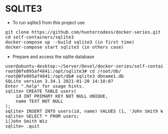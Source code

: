 # SQLITE3

- To run sqlite3 from this project use

<pre>
git clone https://github.com/huntercodexs/docker-series.git .
cd self-containers/sqlite3
docker-compose up --build sqlite3 (in first time)
docker-compose start sqlite3 (in others case)
</pre>

- Prepare and access the sqlite database

<pre>
user@ubuntu-desktop:~/Server/Devel/docker-series/self-containers/sqlite3$ docker exec -it sqlite3 /bin/bash
root@0fe895af4841:/opt/sqlite3# cd /root/db/
root@0fe895af4841:/opt/db# sqlite3 dbname1.db
SQLite version 3.34.1 2021-01-20 14:10:07
Enter ".help" for usage hints.
sqlite> CREATE TABLE users(
    id INT PRIMARY KEY NOT NULL UNIQUE,
    name TEXT NOT NULL
);
sqlite> INSERT INTO users(id, name) VALUES (1, 'John Smith Wiz');
sqlite> SELECT * FROM users;
1|John Smith Wiz
sqlite> .quit
</pre>